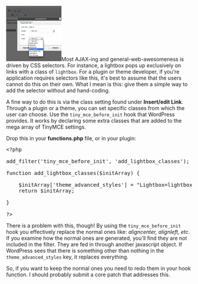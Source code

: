 <a href="/assets/media/link-box.png"><img class="alignleft size-thumbnail" title="Insert/edit Link" src="/assets/media/link-box-thumb.png" width="150" height="150" /></a>Most AJAX-ing and general-web-awesomeness is driven by CSS selectors. For instance, a lightbox pops up exclusively on links with a class of <code>lightbox</code>. For a plugin or theme developer, if you're application requires selectors like this, it's best to assume that the users cannot do this on their own. What I mean is this: give them a simple way to add the selector without and hand-coding.

A fine way to do this is via the class setting found under <strong>Insert/edit Link</strong>. Through a plugin or a theme, you can set specific classes from which the user can choose. Use the <code>tiny_mce_before_init</code> hook that WordPress provides. It works by declaring some extra classes that are added to the mega array of TinyMCE settings.

Drop this in your <strong>functions.php</strong> file, or in your plugin:

<pre class="prettyprint lang-php">
&lt;?php
	
add_filter('tiny_mce_before_init', 'add_lightbox_classes');

function add_lightbox_classes($initArray) {

	$initArray['theme_advanced_styles'] = "Lightbox=lightbox;iFrame=iframe";
	return $initArray;

}

?&gt;
</pre>

There is a problem with this, though! By using the <code>tiny_mce_before_init</code> hook you effectively replace the normal ones like: <em>aligncenter, alignleft, etc</em>. If you examine how the normal ones are generated, you'll find they are not included in the filter. They are fed in through another javascript object. If WordPress sees that there is something other than nothing in the <code>theme_advanced_styles</code> key, it replaces everything.

So, if you want to keep the normal ones you need to redo them in your hook function. I should probably submit a core patch that addresses this.